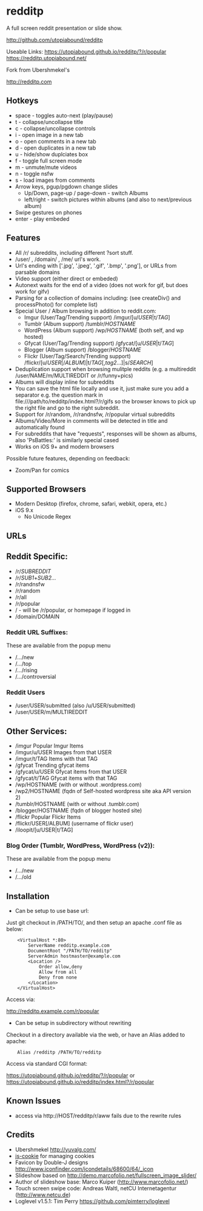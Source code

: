redditp
=======

A full screen reddit presentation or slide show.

http://github.com/utopiabound/redditp

Useable Links:
https://utopiabound.github.io/redditp/?/r/popular
https://redditp.utopiabound.net/

Fork from Ubershmekel's

http://redditp.com

Hotkeys
-------

* space - toggles auto-next (play/pause)
* t - collapse/uncollapse title
* c - collapse/uncollapse controls
* i - open image in a new tab
* o - open comments in a new tab
* d - open duplicates in a new tab
* u - hide/show duplciates box
* f - toggle full screen mode
* m - unmute/mute videos
* n - toggle nsfw
* s - load images from comments
* Arrow keys, pgup/pgdown change slides
    * Up/Down, page-up / page-down - switch Albums
    * left/right - switch pictures within albums (and also to next/previous album)
* Swipe gestures on phones
* enter - play embeded

Features
--------

* All /r/ subreddits, including different ?sort stuff.
* /user/ , /domain/ , /me/ url's work.
* Url's ending with ['.jpg', '.jpeg', '.gif', '.bmp', '.png'], or URLs from parsable domains
* Video support (either direct or embeded)
* Autonext waits for the end of a video (does not work for gif, but does work for gifv)
* Parsing for a collection of domains including: (see createDiv() and processPhoto() for complete list)
* Special User / Album browsing in addition to reddit.com:
	* Imgur		(User/Tag/Trending support)  /imgur/[u/*USER*|t/*TAG*]
	* Tumblr	(Album support) /tumblr/*HOSTNAME*
	* WordPress	(Album support) /wp/*HOSTNAME* (both self, and wp hosted)
	* Gfycat	(User/Tag/Trending support) /gfycat/[u/*USER*|t/*TAG*]
	* Blogger	(Album support) /blogger/*HOSTNAME*
	* Flickr	(User/Tag/Search/Trending support) /flickr/[u/*USER*[/*ALBUM*]|t/*TAG*[,*tag2*...]|s/*SEARCH*]
* Deduplication support when browsing mulitple reddits (e.g. a multireddit /user/NAME/m/MULTIREDDIT or /r/funny+pics)
* Albums will display inline for subreddits
* You can save the html file locally and use it, just make sure you add a separator e.g. the question mark in file:///path/to/redditp/index.html?/r/gifs so the browser knows to pick up the right file and go to the right subreddit.
* Support for /r/random, /r/randnsfw, /r/popular virtual subreddits
* Albums/Video/More in comments will be detected in title and automatically found
* For subreddits that have "requests", responses will be shown as albums, also 'PsBattles:' is similarly special cased
* Works on iOS 9+ and modern browsers

Possible future features, depending on feedback:
* Zoom/Pan for comics

Supported Browsers
------------------
* Modern Desktop (firefox, chrome, safari, webkit, opera, etc.)
* iOS 9.x
   * No Unicode Regex

URLs
----

## Reddit Specific:
* /r/*SUBREDDIT*
* /r/*SUB1*+*SUB2...*
* /r/randnsfw
* /r/random
* /r/all
* /r/popular
* /  - will be /r/popular, or homepage if logged in
* /domain/DOMAIN

### Reddit URL Suffixes:
These are available from the popup menu
* /.../new
* /.../top
* /.../rising
* /.../controversial

### Reddit Users
* /user/USER/submitted (also /u/USER/submitted)
* /user/USER/m/MULTIREDDIT

## Other Services:
* /imgur			Popular Imgur Items
* /imgur/u/USER		Images from that USER
* /imgur/t/TAG		Items with that TAG
* /gfycat			Trending gfycat items
* /gfycat/u/USER	Gfycat items from that USER
* /gfycat/t/TAG		Gfycat items with that TAG
* /wp/HOSTNAME		(with or without .wordpress.com)
* /wp2/HOSTNAME		(fqdn of Self-hosted wordpress site aka API version 2)
* /tumblr/HOSTNAME	(with or without .tumblr.com)
* /blogger/HOSTNAME	(fqdn of blogger hosted site)
* /flickr			Popular Flickr Items
* /flickr/USER[/ALBUM] (username of flickr user)
* /iloopit/[u/USER|t/TAG]

### Blog Order (Tumblr, WordPress, WordPress (v2)):
These are available from the popup menu
* /.../new
* /.../old


Installation
------------
* Can be setup to use base url:

Just git checkout in /PATH/TO/, and then setup an apache .conf file as below:

        <VirtualHost *:80>
        	ServerName redditp.example.com
        	DocumentRoot "/PATH/TO/redditp"
        	ServerAdmin hostmaster@example.com
        	<Location />
        		Order allow,deny
        		Allow from all
        		Deny from none
        	</Location>
        </VirtualHost>

Access via:

http://redditp.example.com/r/popular


* Can be setup in subdirectory without rewriting

Checkout in a directory available via the web, or have an Alias added to apache:

        Alias /redditp /PATH/TO/redditp

Access via standard CGI format:

https://utopiabound.github.io/redditp/?/r/popular or
https://utopiabound.github.io/redditp/index.html?/r/popular

Known Issues
------------

* access via http://HOST/redditp/r/aww fails due to the rewrite rules

Credits
----------

* Ubershmekel http://yuvalg.com/
* [js-cookie](https://github.com/js-cookie/js-cookie) for managing cookies
* Favicon by Double-J designs http://www.iconfinder.com/icondetails/68600/64/_icon
* Slideshow based on http://demo.marcofolio.net/fullscreen_image_slider/
* Author of slideshow base: Marco Kuiper (http://www.marcofolio.net/)
* Touch screen swipe code: Andreas Waltl, netCU Internetagentur (http://www.netcu.de)
* Loglevel v1.5.1: Tim Perry https://github.com/pimterry/loglevel

